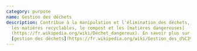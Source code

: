 ```yaml
---
category: purpose
name: Gestion des déchets
description: Contribue à la manipulation et l'élimination des déchets, y compris
  les matières recyclables, le compost et les [matières dangereuses]
  (https://fr.wikipedia.org/wiki/Déchet_dangereux). En savoir plus sur la
  [gestion des déchets](https://fr.wikipedia.org/wiki/Gestion_des_d%C3%A9chets)
---
```

